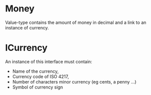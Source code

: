 # Money
Value-type contains the amount of money in decimal and a link to an instance of currency.

# ICurrency
An instance of this interface must contain:
* Name of the currency,
* Currency code of ISO 4217,
* Number of characters minor currency (eg cents, a penny ...)
* Symbol of currency sign
